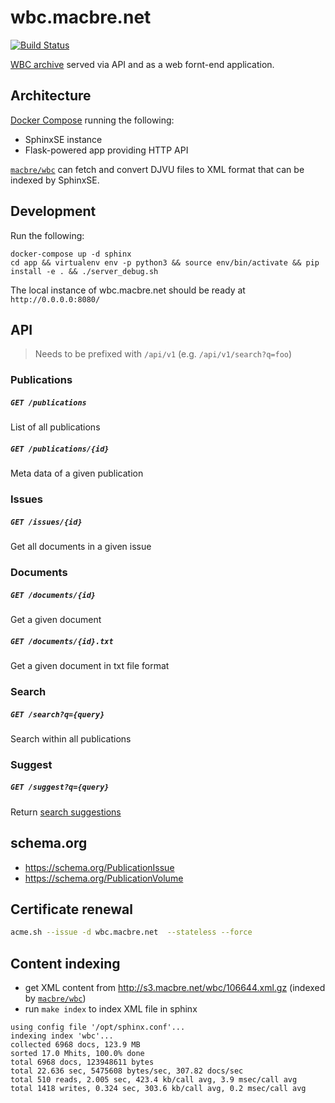 # wbc.macbre.net

[![Build Status](https://travis-ci.org/macbre/wbc.macbre.net.svg?branch=master)](https://travis-ci.org/macbre/wbc.macbre.net)

[WBC archive](http://www.wbc.poznan.pl/dlibra) served via API and as a web fornt-end application.

## Architecture

[Docker Compose](https://docs.docker.com/compose/install/#/install-docker-compose) running the following:

* SphinxSE instance
* Flask-powered app providing HTTP API

[`macbre/wbc`](https://github.com/macbre/wbc) can fetch and convert DJVU files to XML format that can be indexed by SphinxSE.

## Development

Run the following:

```
docker-compose up -d sphinx
cd app && virtualenv env -p python3 && source env/bin/activate && pip install -e . && ./server_debug.sh
```

The local instance of wbc.macbre.net should be ready at `http://0.0.0.0:8080/`

## API

> Needs to be prefixed with `/api/v1` (e.g. `/api/v1/search?q=foo`)

### Publications

##### `GET /publications`

List of all publications

##### `GET /publications/{id}`

Meta data of a given publication

### Issues

##### `GET /issues/{id}`

Get all documents in a given issue

### Documents

##### `GET /documents/{id}`

Get a given document

##### `GET /documents/{id}.txt`

Get a given document in txt file format

### Search

##### `GET /search?q={query}`

Search within all publications

### Suggest

##### `GET /suggest?q={query}`

Return [search suggestions](http://www.opensearch.org/Specifications/OpenSearch/Extensions/Suggestions/1.1)

## schema.org

* https://schema.org/PublicationIssue
* https://schema.org/PublicationVolume

## Certificate renewal

```sh
acme.sh --issue -d wbc.macbre.net  --stateless --force
```

## Content indexing

* get XML content from http://s3.macbre.net/wbc/106644.xml.gz (indexed by [`macbre/wbc`](https://github.com/macbre/wbc))
* run `make index` to index XML file in sphinx

```
using config file '/opt/sphinx.conf'...
indexing index 'wbc'...
collected 6968 docs, 123.9 MB
sorted 17.0 Mhits, 100.0% done
total 6968 docs, 123948611 bytes
total 22.636 sec, 5475608 bytes/sec, 307.82 docs/sec
total 510 reads, 2.005 sec, 423.4 kb/call avg, 3.9 msec/call avg
total 1418 writes, 0.324 sec, 303.6 kb/call avg, 0.2 msec/call avg
```
